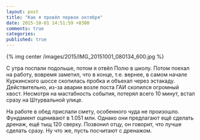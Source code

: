 ```yaml
---
layout: post
title: "Как я провёл первое октября"
date: 2015-10-01 14:51:59 +0300
comments: true
categories: 
published: true
---
```

{% img center /images/2015/IMG_20151001_080134_600.jpg %}

С утра поспали подольше, потом я отвёл Полю в школу. Потом поехал на работу, вовремя заметил, что в конце, т.е. вернее, в самом начале Куркинского шоссе скопилась пробка и объехал через эстакаду. Действительно, из-за аварии возле поста ГАИ скопился огромный хвост. Несмотря на мастабность события, потерял всего 10 минут, встал сразу на Штурвальной улице.

На работе в обед прислали смету, особенного чуда не произошло. Фундамент оценивают в 1.051 млн. Однако они предлагают ещё сделать дренаж, ещё тыщ 120 сверху. Позвонил отцу, он говорит, что лучше сделать сразу. Ну что же, пусть посчитают с дренажом.